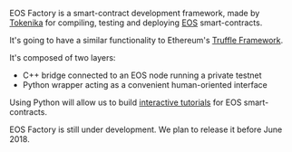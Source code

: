 EOS Factory is a smart-contract development framework, made by [Tokenika](https://tokenika.io/) for compiling, testing and deploying [EOS](https://eos.io/) smart-contracts.

It's going to have a similar functionality to Ethereum's [Truffle Framework](http://truffleframework.com/).

It's composed of two layers:
* C++ bridge connected to an EOS node running a private testnet
* Python wrapper acting as a convenient human-oriented interface

Using Python will allow us to build [interactive tutorials](http://eosfactory.io/docs/) for EOS smart-contracts.

EOS Factory is still under development. We plan to release it before June 2018.
